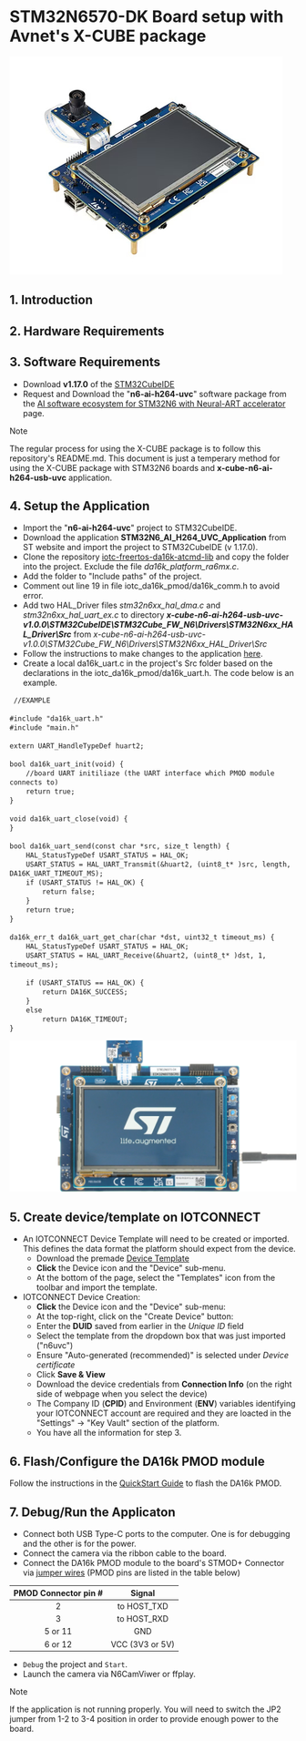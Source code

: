 # STM32N6570-DK Board setup with Avnet's X-CUBE package
<img src="../media/n6.jpg"/>

## 1. Introduction

## 2. Hardware Requirements

## 3. Software Requirements

* Download **v1.17.0** of the [STM32CubeIDE](https://www.st.com/en/development-tools/stm32cubeide.html#get-software)
* Request and Download the "**n6-ai-h264-uvc**" software package from the [AI software ecosystem for STM32N6 with Neural-ART accelerator](https://www.st.com/en/development-tools/stm32n6-ai.html#st-get-software) page.


> [!NOTE]
> The regular process for using the X-CUBE package is to follow this repository's README.md. This document is just a temperary method for using the X-CUBE package with STM32N6 boards and **x-cube-n6-ai-h264-usb-uvc** application.

## 4. Setup the Application
* Import the "**n6-ai-h264-uvc**" project to STM32CubeIDE.
* Download the application **STM32N6_AI_H264_UVC_Application** from ST website and import the project to STM32CubeIDE (v 1.17.0).
* Clone the repository [iotc-freertos-da16k-atcmd-lib](https://github.com/avnet-iotconnect/iotc-freertos-da16k-atcmd-lib/tree/2bf59fac9d2c075767a6f28581db575774e81b0c) and copy the folder into the project. Exclude the file *da16k_platform_ra6mx.c*.
* Add the folder to "Include paths" of the project.
* Comment out line 19 in file iotc_da16k_pmod/da16k_comm.h to avoid error.
* Add two HAL_Driver files *stm32n6xx_hal_dma.c* and *stm32n6xx_hal_uart_ex.c* to directory ***x-cube-n6-ai-h264-usb-uvc-v1.0.0\STM32CubeIDE\STM32Cube_FW_N6\Drivers\STM32N6xx_HAL_Driver\Src*** from *x-cube-n6-ai-h264-usb-uvc-v1.0.0\STM32Cube_FW_N6\Drivers\STM32N6xx_HAL_Driver\Src*
* Follow the instructions to make changes to the application [here](example_main.md).
* Create a local da16k_uart.c in the project's Src folder based on the declarations in the iotc_da16k_pmod/da16k_uart.h. The code below is an example.
```
 //EXAMPLE
 
#include "da16k_uart.h"
#include "main.h"

extern UART_HandleTypeDef huart2;

bool da16k_uart_init(void) {
	//board UART initiliaze (the UART interface which PMOD module connects to)
	return true;
}

void da16k_uart_close(void) {
}

bool da16k_uart_send(const char *src, size_t length) {
	HAL_StatusTypeDef USART_STATUS = HAL_OK;
	USART_STATUS = HAL_UART_Transmit(&huart2, (uint8_t* )src, length, DA16K_UART_TIMEOUT_MS);
	if (USART_STATUS != HAL_OK) {
		return false;
	}
	return true;
}

da16k_err_t da16k_uart_get_char(char *dst, uint32_t timeout_ms) {
	HAL_StatusTypeDef USART_STATUS = HAL_OK;
	USART_STATUS = HAL_UART_Receive(&huart2, (uint8_t* )dst, 1, timeout_ms);

	if (USART_STATUS == HAL_OK) {
		return DA16K_SUCCESS;
	}
	else
		return DA16K_TIMEOUT;
}
```



<img src="../media/n6-2.png"/>

## 5. Create device/template on IOTCONNECT
* An IOTCONNECT Device Template will need to be created or imported. This defines the data format the platform should expect from the device.
  * Download the premade  [Device Template](n6uvc_template.JSON)
  * **Click** the Device icon and the "Device" sub-menu.
  * At the bottom of the page, select the "Templates" icon from the toolbar and import the template.
* IOTCONNECT Device Creation:
  * **Click** the Device icon and the "Device" sub-menu:
  * At the top-right, click on the "Create Device" button:
  * Enter the **DUID** saved from earlier in the *Unique ID* field
  * Select the template from the dropdown box that was just imported ("n6uvc")
  * Ensure "Auto-generated (recommended)" is selected under *Device certificate*
  * Click **Save & View**
  * Download the device credentials from **Connection Info** (on the right side of webpage when you select the device)
  * The Company ID (**CPID**) and Environment (**ENV**) variables identifying your IOTCONNECT account are required and they are loacted in the "Settings" -> "Key Vault" section of the platform.
  * You have all the information for step 3.
  
## 6. Flash/Configure the DA16k PMOD module
Follow the instructions in the [QuickStart Guide](https://github.com/avnet-iotconnect/iotc-dialog-da16k-sdk/blob/main/doc/QUICKSTART.md) to flash the DA16k PMOD.

## 7. Debug/Run the Applicaton
* Connect both USB Type-C ports to the computer. One is for debugging and the other is for the power.
* Connect the camera via the ribbon cable to the board.
* Connect the DA16k PMOD module to the board's STMOD+ Connector via [jumper wires](https://www.newark.com/multicomp-pro/mp006283/jumper-wire-kit-male-to-female/dp/15AJ6557) (PMOD pins are listed in the table below)

| PMOD Connector pin # |     Signal      |             
|:--------------------:|:---------------:| 
|          2           |   to HOST_TXD   | 
|          3           |   to HOST_RXD   | 
|       5  or 11       |       GND       |
|       6  or 12       | VCC (3V3 or 5V) |

* `Debug` the project and `Start`.
* Launch the camera via N6CamViwer or ffplay.

> [!NOTE]
> If the application is not running properly. You will need to switch the JP2 jumper from 1-2 to 3-4 position in order to provide enough power to the board.
